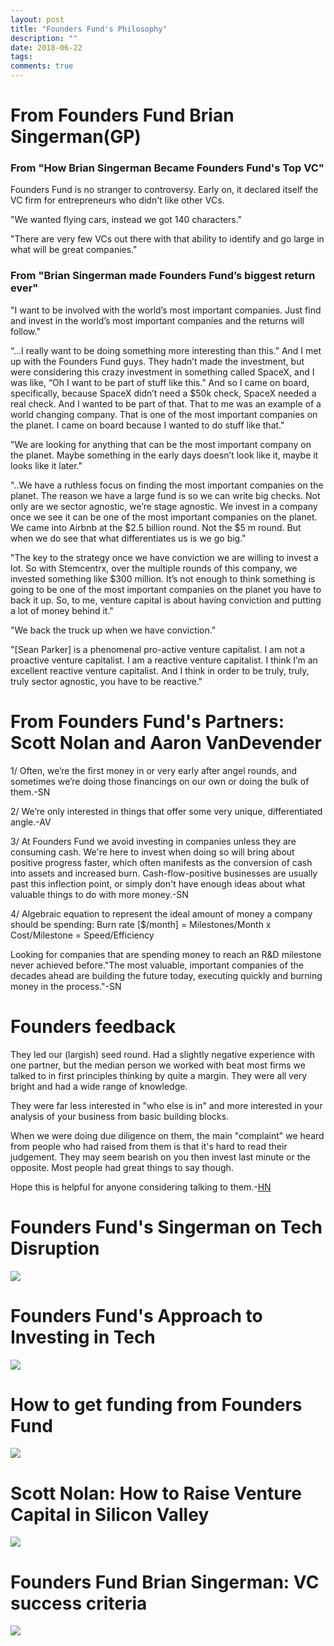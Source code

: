 ```yaml
---
layout: post
title: "Founders Fund's Philosophy"
description: ""
date: 2018-06-22
tags: 
comments: true
---
```


# From Founders Fund Brian Singerman(GP)

### From "How Brian Singerman Became Founders Fund's Top VC"

Founders Fund is no stranger to controversy. Early on, it declared itself the VC firm for entrepreneurs who didn't like other VCs.
 
"We wanted flying cars, instead we got 140 characters."
 
"There are very few VCs out there with that ability to identify and go large in what will be great companies."


### From "Brian Singerman made Founders Fund’s biggest return ever"

"I want to be involved with the world’s most important companies. Just find and invest in the world’s most important companies and the returns will follow."

“...I really want to be doing something more interesting than this.” And I met up with the Founders Fund guys. They hadn’t made the investment, but were considering this crazy investment in something called SpaceX, and I was like, “Oh I want to be part of stuff like this.” And so I came on board, specifically, because SpaceX didn’t need a $50k check, SpaceX needed a real check. And I wanted to be part of that. That to me was an example of a world changing company. That is one of the most important companies on the planet. I came on board because I wanted to do stuff like that."

"We are looking for anything that can be the most important company on the planet. Maybe something in the early days doesn’t look like it, maybe it looks like it later."
 
"..We have a ruthless focus on finding the most important companies on the planet. The reason we have a large fund is so we can write big checks. Not only are we sector agnostic, we’re stage agnostic. We invest in a company once we see it can be one of the most important companies on the planet. We came into Airbnb at the $2.5 billion round. Not the $5 m round. But when we do see that what differentiates us is we go big."
 
"The key to the strategy once we have conviction we are willing to invest a lot. So with Stemcentrx, over the multiple rounds of this company, we invested something like $300 million. It’s not enough to think something is going to be one of the most important companies on the planet you have to back it up. So, to me, venture capital is about having conviction and putting a lot of money behind it."
 
"We back the truck up when we have conviction."
 
"[Sean Parker] is a phenomenal pro-active venture capitalist. I am not a proactive venture capitalist. I am a reactive venture capitalist. I think I’m an excellent reactive venture capitalist. And I think in order to be truly, truly, truly sector agnostic, you have to be reactive."


# From Founders Fund's Partners: Scott Nolan and Aaron VanDevender

1/ Often, we’re the first money in or very early after angel rounds, and sometimes we’re doing those financings on our own or doing the bulk of them.-SN

2/ We’re only interested in things that offer some very unique, differentiated angle.-AV

3/ At Founders Fund we avoid investing in companies unless they are consuming cash. We're here to invest when doing so will bring about positive progress faster, which often manifests as the conversion of cash into assets and increased burn. Cash-flow-positive businesses are usually past this inflection point, or simply don't have enough ideas about what valuable things to do with more money.-SN

4/ Algebraic equation to represent the ideal amount of money a company should be spending: 
 Burn rate [$/month] = Milestones/Month x Cost/Milestone = Speed/Efficiency 
 
 Looking for companies that are spending money to reach an R&D milestone never achieved before."The most valuable, important companies of the decades ahead are building the future today, executing quickly and burning money in the process."-SN

# Founders feedback

They led our (largish) seed round. Had a slightly negative experience with one partner, but the median person we worked with beat most firms we talked to in first principles thinking by quite a margin. They were all very bright and had a wide range of knowledge.

They were far less interested in "who else is in" and more interested in your analysis of your business from basic building blocks.

When we were doing due diligence on them, the main "complaint" we heard from people who had raised from them is that it's hard to read their judgement. They may seem bearish on you then invest last minute or the opposite. Most people had great things to say though.

Hope this is helpful for anyone considering talking to them.-[HN](https://news.ycombinator.com/item?id=11374180)


# Founders Fund's Singerman on Tech Disruption
[![](http://img.youtube.com/vi/_6gTjBxOBQ0/0.jpg)](http://www.youtube.com/watch?v=_6gTjBxOBQ0 "Founders Fund's Singerman on Tech Disruption")

# Founders Fund's Approach to Investing in Tech
[![](http://img.youtube.com/vi/bKVdbJo7b-Q/0.jpg)](http://www.youtube.com/watch?v=bKVdbJo7b-Q "Founders Fund's Approach to Investing in Tech")

# How to get funding from Founders Fund
[![](http://img.youtube.com/vi/0pPW4siTbv8/0.jpg)](http://www.youtube.com/watch?v=0pPW4siTbv8 "How to get funding from Founders Fund")

# Scott Nolan: How to Raise Venture Capital in Silicon Valley
[![](http://img.youtube.com/vi/yQw_4ljR-7A/0.jpg)](http://www.youtube.com/watch?v=yQw_4ljR-7A "Scott Nolan: How to Raise Venture Capital in Silicon Valley")

# Founders Fund Brian Singerman: VC success criteria
[![](http://img.youtube.com/vi/p0L2GYmL-K8/0.jpg)](http://www.youtube.com/watch?v=p0L2GYmL-K8 "Founders Fund Brian Singerman: VC success criteria, importance of angel investing &startup qualities")

